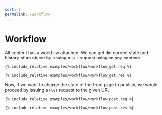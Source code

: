 ```yaml
---
sort: 7
permalink: /workflow
---
```


# Workflow

All content has a workflow attached. We can get the current state and history of an object by issuing a `GET` request using on any context:

```
{% include_relative examples/workflow/workflow_get.req %}
```

```
{% include_relative examples/workflow/workflow_get.res %}
```

Now, if we want to change the state of the front page to publish, we would proceed by issuing a `POST` request to the given URL:

```
{% include_relative examples/workflow/workflow_post.req %}
```

```
{% include_relative examples/workflow/workflow_post.res %}
```
